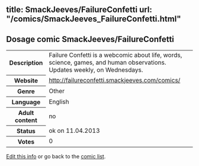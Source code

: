 title: SmackJeeves/FailureConfetti
url: "/comics/SmackJeeves_FailureConfetti.html"
---
Dosage comic SmackJeeves/FailureConfetti
-----------------------------------------

<table class="comicinfo">
<tr>
<th>Description</th><td>Failure Confetti is a webcomic about life, words, science, games, and human observations. Updates weekly, on Wednesdays.</td>
</tr>
<tr>
<th>Website</th><td><a href="http://failureconfetti.smackjeeves.com/comics/">http://failureconfetti.smackjeeves.com/comics/</a></td>
</tr>
<tr>
<th>Genre</th><td>Other</td>
</tr>
<tr>
<th>Language</th><td>English</td>
</tr>
<tr>
<th>Adult content</th><td>no</td>
</tr>
<tr>
<th>Status</th><td>ok on 11.04.2013</td>
</tr>
<tr>
<th>Votes</th><td>0</div></td>
</tr>
</table>

[Edit this info](/comics/SmackJeeves_FailureConfetti_edit.html) or go back to the [comic list](../comic-index.html).
